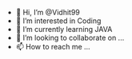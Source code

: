 - 👋 Hi, I’m @Vidhit99
- 👀 I’m interested in Coding
- 🌱 I’m currently learning JAVA
- 💞️ I’m looking to collaborate on ...
- 📫 How to reach me ...

<!---
Vidhit99/Vidhit99 is a ✨ special ✨ repository because its `README.md` (this file) appears on your GitHub profile.
You can click the Preview link to take a look at your changes.
--->
